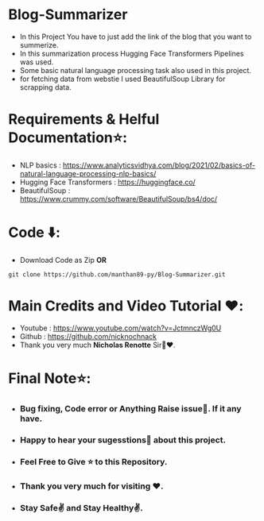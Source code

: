 # Blog-Summarizer
* In this Project You have to just add the link of the blog that you want to summerize.
* In this summarization process Hugging Face Transformers Pipelines was used.
* Some basic natural language processing task also used in this project.
* for fetching data from webstie I used BeautifulSoup Library for scrapping data.


# Requirements & Helful Documentation⭐:

* NLP basics : https://www.analyticsvidhya.com/blog/2021/02/basics-of-natural-language-processing-nlp-basics/
* Hugging Face Transformers : https://huggingface.co/
* BeautifulSoup : https://www.crummy.com/software/BeautifulSoup/bs4/doc/

# Code ⬇️:
* Download Code as Zip **OR**
```
git clone https://github.com/manthan89-py/Blog-Summarizer.git
```

# Main Credits and Video Tutorial ❤️:
* Youtube : https://www.youtube.com/watch?v=JctmnczWg0U
* Github : https://github.com/nicknochnack
* Thank you very much **Nicholas Renotte** Sir🤝❤️.


# Final Note⭐:
* <h3> Bug fixing, Code error or Anything Raise issue🤚. If it any have.</h3>
* <h3> Happy to hear your sugesstions🤝 about this project.</h3>
* <h3> Feel Free to Give ⭐ to this Repository.</h3>
* <h3> Thank you very much for visiting ❤️.</h3>
* <h3> Stay Safe✌️ and Stay Healthy✌️.</h3>



